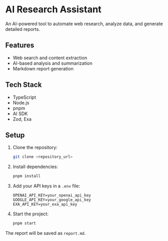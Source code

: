 # AI Research Assistant

An AI-powered tool to automate web research, analyze data, and generate detailed reports.

## Features

- Web search and content extraction
- AI-based analysis and summarization
- Markdown report generation

## Tech Stack

- TypeScript
- Node.js
- pnpm
- AI SDK
- Zod, Exa

## Setup

1. Clone the repository:

    ```bash
    git clone <repository_url>
    ```

2. Install dependencies:

    ```bash
    pnpm install
    ```

3. Add your API keys in a `.env` file:

    ```
    OPENAI_API_KEY=your_openai_api_key
    GOOGLE_API_KEY=your_google_api_key
    EXA_API_KEY=your_exa_api_key
    ```

4. Start the project:

    ```bash
    pnpm start
    ```

The report will be saved as `report.md`.
